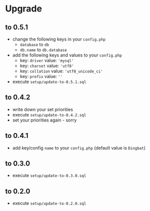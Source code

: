 # Upgrade

## to 0.5.1

* change the following keys in your `config.php`
    * `database` to `db`
    * `db.name` to `db.database`
* add the following keys and values to your `config.php`
    * key: `driver` value: `'mysql'`
    * key: `charset` value: `'utf8'`
    * key: `collation` value: `'utf8_unicode_ci'`
    * key: `prefix` value: `''`
* execute `setup/update-to-0.5.1.sql`

## to 0.4.2

* write down your set priorities
* execute `setup/update-to-0.4.2.sql`
* set your priorities again - sorry

## to 0.4.1

* add key/config `name` to your `config.php` (default value is `Dingbat`)

## to 0.3.0

* execute `setup/update-to-0.3.0.sql`

## to 0.2.0

* execute `setup/update-to-0.2.0.sql`